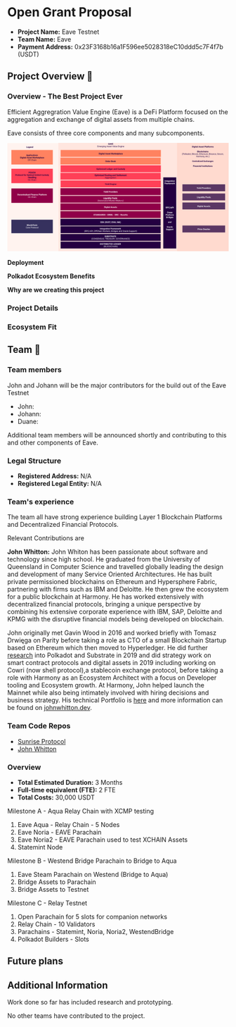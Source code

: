# Open Grant Proposal

* **Project Name:** Eave Testnet
* **Team Name:** Eave
* **Payment Address:** 0x23F3168b16a1F596ee5028318eC10ddd5c7F4f7b (USDT)

## Project Overview :page_facing_up: 

### Overview - The Best Project Ever

Efficient Aggregration Value Engine (Eave) is a DeFi Platform focused on the aggregation and exchange of digital assets from multiple chains.

Eave consists of three core components and many subcomponents.

![Eave Platform Overview](https://raw.githubusercontent.com/eavenetwork/wiki/master/assets/EAVE%20Technology.png "EAVE Technology")

**Deployment**

**Polkadot Ecosystem Benefits**

**Why are we creating this project**

### Project Details 

### Ecosystem Fit

## Team :busts_in_silhouette:

### Team members
John and Johann will be the major contributors for the build out of the Eave Testnet

- John: 
- Johann:
- Duane:

Additional team members will be announced shortly and contributing to this and other components of Eave.

### Legal Structure 
* **Registered Address:** N/A
* **Registered Legal Entity:** N/A 

### Team's experience

The team all have strong experience building Layer 1 Blockchain Platforms and Decentralized Financial Protocols.

Relevant Contributions are

**John Whitton:** John Whiton has been passionate about software and technology since high school. He graduated from the University of Queensland in Computer Science and travelled globally leading the design and development of many Service Oriented Architectures. He has built private permissioned blockchains on Ethereum and Hypersphere Fabric, partnering with firms such as IBM and Deloitte. He then grew the ecosystem for a public blockchain at Harmony. He has worked extensively with decentralized financial protocols, bringing a unique perspective by combining his extensive corporate experience with IBM, SAP, Deloitte and KPMG with the disruptive financial models being developed on blockchain.

John originally met Gavin Wood in 2016 and worked briefly with Tomasz Drwięga on Parity before taking a role as CTO of a small Blockchain Startup based on Ethereum which then moved to Hyperledger. He did further [research](https://github.com/johnwhitton/blockchain-eval/blob/master/substrate.md) into Polkadot and Substrate in 2019 and did strategy work on smart contract protocols and digital assets in 2019 including working on Cowri (now shell protocol),a stablecoin exchange protocol, before taking a role with Harmony as an Ecosystem Architect with a focus on Developer tooling and Ecosystem growth. At Harmony, John helped launch the Mainnet while also being intimately involved with hiring decisions and business strategy. His technical Portfolio is [here](https://johnwhitton.dev/docs/docs/learn/portfolio/) and more information can be found on [johnwhitton.dev](https://johnwhitton.dev/).

### Team Code Repos
- [Sunrise Protocol](https://github.com/sunriseprotocol)
- [John Whitton](https://github.com/johnwhitton)

### Overview
* **Total Estimated Duration:** 3 Months
* **Full-time equivalent (FTE):**  2 FTE
* **Total Costs:** 30,000 USDT

Milestone A - Aqua Relay Chain with XCMP testing
1. Eave Aqua - Relay Chain - 5 Nodes 
2. Eave Noria - EAVE Parachain
3. Eave Noria2 - EAVE Parachain used to test XCHAIN Assets
4. Statemint Node

Milestone B - Westend Bridge Parachain to Bridge to Aqua
1. Eave Steam Parachain on Westend (Bridge to Aqua)
2. Bridge Assets to Parachain 
3. Bridge Assets to Testnet


Milestone C - Relay Testnet
1. Open Parachain for 5 slots for companion networks
2. Relay Chain - 10 Validators
3. Parachains - Statemint, Noria, Noria2, WestendBridge
4. Polkadot Builders - Slots

## Future plans

## Additional Information

Work done so far has included research and prototyping.

No other teams have contributed to the project.

